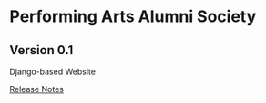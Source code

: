 # Performing Arts Alumni Society

## Version 0.1

Django-based Website

[Release Notes](RELEASE_NOTES.md)